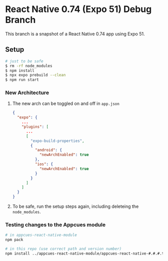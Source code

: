 # React Native 0.74 (Expo 51) Debug Branch

This branch is a snapshot of a React Native 0.74 app using Expo 51.

## Setup

```sh
# just to be safe
$ rm -rf node_modules
$ npm install
$ npx expo prebuild --clean
$ npm run start
```

### New Architecture

1. The new arch can be toggled on and off in `app.json`

   ```json
   {
     "expo": {
       ...
       "plugins": [
         ...
         [
           "expo-build-properties",
           {
             "android": {
               "newArchEnabled": true
             },
             "ios": {
               "newArchEnabled": true
             }
           }
         ]
       ]
     }
   }
   ```
2. To be safe, run the setup steps again, including deleteing the `node_modules`.

### Testing changes to the Appcues module

```sh
# in appcues-react-native-module
npm pack

# in this repo (use correct path and version number)
npm install ../appcues-react-native-module/appcues-react-native-#.#.#.tgz
```
